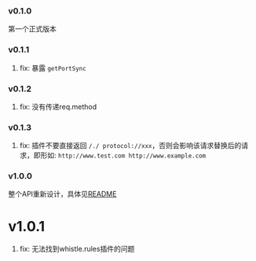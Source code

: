 ### v0.1.0
第一个正式版本

### v0.1.1
1. fix: 暴露 `getPortSync`

### v0.1.2
1. fix: 没有传递req.method

### v0.1.3
1. fix: 插件不要直接返回 `/./ protocol://xxx`，否则会影响该请求替换后的请求，即形如: `http://www.test.com http://www.example.com`

### v1.0.0
整个API重新设计，具体见[README](https://github.com/avwo/koa-whistle)

# v1.0.1
1. fix: 无法找到whistle.rules插件的问题
